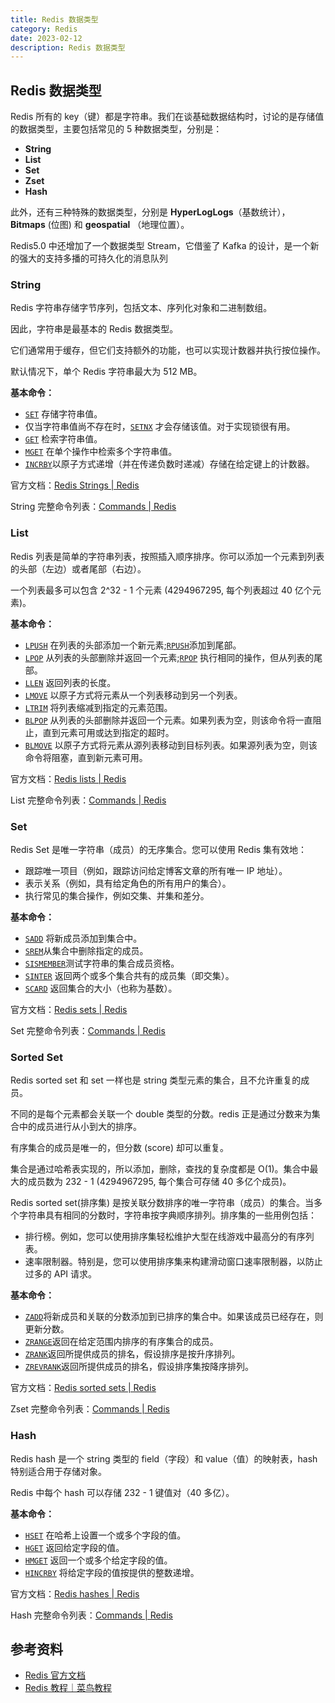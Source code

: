 ```yaml
---
title: Redis 数据类型
category: Redis
date: 2023-02-12
description: Redis 数据类型
---
```


## Redis 数据类型

Redis 所有的 key（键）都是字符串。我们在谈基础数据结构时，讨论的是存储值的数据类型，主要包括常见的 5 种数据类型，分别是：

- **String**
- **List**
- **Set**
- **Zset**
- **Hash**

此外，还有三种特殊的数据类型，分别是 **HyperLogLogs**（基数统计）， **Bitmaps** (位图) 和 **geospatial** （地理位置）。

Redis5.0 中还增加了一个数据类型 Stream，它借鉴了 Kafka 的设计，是一个新的强大的支持多播的可持久化的消息队列

### String

Redis 字符串存储字节序列，包括文本、序列化对象和二进制数组。

因此，字符串是最基本的 Redis 数据类型。

它们通常用于缓存，但它们支持额外的功能，也可以实现计数器并执行按位操作。

默认情况下，单个 Redis 字符串最大为 512 MB。

**基本命令：**

- [`SET`](https://redis.io/commands/set) 存储字符串值。
- 仅当字符串值尚不存在时，[`SETNX`](https://redis.io/commands/setnx) 才会存储该值。对于实现锁很有用。
- [`GET`](https://redis.io/commands/get) 检索字符串值。
- [`MGET`](https://redis.io/commands/mget) 在单个操作中检索多个字符串值。
- [`INCRBY`](https://redis.io/commands/incrby)以原子方式递增（并在传递负数时递减）存储在给定键上的计数器。

官方文档：[Redis Strings | Redis](https://redis.io/docs/data-types/strings/)

String 完整命令列表：[Commands | Redis](https://redis.io/commands/?group=string)

### List

Redis 列表是简单的字符串列表，按照插入顺序排序。你可以添加一个元素到列表的头部（左边）或者尾部（右边）。

一个列表最多可以包含 2^32 - 1 个元素 (4294967295, 每个列表超过 40 亿个元素)。

**基本命令：**

- [`LPUSH`](https://redis.io/commands/lpush) 在列表的头部添加一个新元素;[`RPUSH`](https://redis.io/commands/rpush)添加到尾部。
- [`LPOP`](https://redis.io/commands/lpop) 从列表的头部删除并返回一个元素;[`RPOP`](https://redis.io/commands/rpop) 执行相同的操作，但从列表的尾部。
- [`LLEN`](https://redis.io/commands/llen) 返回列表的长度。
- [`LMOVE`](https://redis.io/commands/lmove) 以原子方式将元素从一个列表移动到另一个列表。
- [`LTRIM`](https://redis.io/commands/ltrim) 将列表缩减到指定的元素范围。
- [`BLPOP`](https://redis.io/commands/blpop) 从列表的头部删除并返回一个元素。如果列表为空，则该命令将一直阻止，直到元素可用或达到指定的超时。
- [`BLMOVE`](https://redis.io/commands/blmove) 以原子方式将元素从源列表移动到目标列表。如果源列表为空，则该命令将阻塞，直到新元素可用。

官方文档：[Redis lists | Redis](https://redis.io/docs/data-types/lists/)

List 完整命令列表：[Commands | Redis](https://redis.io/commands/?group=list)

### Set

Redis Set 是唯一字符串（成员）的无序集合。您可以使用 Redis 集有效地：

- 跟踪唯一项目（例如，跟踪访问给定博客文章的所有唯一 IP 地址）。
- 表示关系（例如，具有给定角色的所有用户的集合）。
- 执行常见的集合操作，例如交集、并集和差分。

**基本命令：**

- [`SADD`](https://redis.io/commands/sadd) 将新成员添加到集合中。
- [`SREM`](https://redis.io/commands/srem)从集合中删除指定的成员。
- [`SISMEMBER`](https://redis.io/commands/sismember)测试字符串的集合成员资格。
- [`SINTER`](https://redis.io/commands/sinter) 返回两个或多个集合共有的成员集（即交集）。
- [`SCARD`](https://redis.io/commands/scard) 返回集合的大小（也称为基数）。

官方文档：[Redis sets | Redis](https://redis.io/docs/data-types/sets/)

Set 完整命令列表：[Commands | Redis](https://redis.io/commands/?group=set)

### Sorted Set

Redis sorted set 和 set 一样也是 string 类型元素的集合，且不允许重复的成员。

不同的是每个元素都会关联一个 double 类型的分数。redis 正是通过分数来为集合中的成员进行从小到大的排序。

有序集合的成员是唯一的，但分数 (score) 却可以重复。

集合是通过哈希表实现的，所以添加，删除，查找的复杂度都是 O(1)。集合中最大的成员数为 232 - 1 (4294967295, 每个集合可存储 40 多亿个成员)。

Redis sorted set(排序集) 是按关联分数排序的唯一字符串（成员）的集合。当多个字符串具有相同的分数时，字符串按字典顺序排列。排序集的一些用例包括：

- 排行榜。例如，您可以使用排序集轻松维护大型在线游戏中最高分的有序列表。
- 速率限制器。特别是，您可以使用排序集来构建滑动窗口速率限制器，以防止过多的 API 请求。

**基本命令：**

- [`ZADD`](https://redis.io/commands/zadd)将新成员和关联的分数添加到已排序的集合中。如果该成员已经存在，则更新分数。
- [`ZRANGE`](https://redis.io/commands/zrange)返回在给定范围内排序的有序集合的成员。
- [`ZRANK`](https://redis.io/commands/zrank)返回所提供成员的排名，假设排序是按升序排列。
- [`ZREVRANK`](https://redis.io/commands/zrevrank)返回所提供成员的排名，假设排序集按降序排列。

官方文档：[Redis sorted sets | Redis](https://redis.io/docs/data-types/sorted-sets/#)

Zset 完整命令列表：[Commands | Redis](https://redis.io/commands/?group=sorted-set)


### Hash

Redis hash 是一个 string 类型的 field（字段）和 value（值）的映射表，hash 特别适合用于存储对象。

Redis 中每个 hash 可以存储 232 - 1 键值对（40 多亿）。

**基本命令：**

- [`HSET`](https://redis.io/commands/hset) 在哈希上设置一个或多个字段的值。
- [`HGET`](https://redis.io/commands/hget) 返回给定字段的值。
- [`HMGET`](https://redis.io/commands/hmget) 返回一个或多个给定字段的值。
- [`HINCRBY`](https://redis.io/commands/hincrby) 将给定字段的值按提供的整数递增。

官方文档：[Redis hashes | Redis](https://redis.io/docs/data-types/hashes/)

Hash 完整命令列表：[Commands | Redis](https://redis.io/commands/?group=hash)

## 参考资料

- [Redis 官方文档](https://redis.io/docs/)
- [Redis 教程｜菜鸟教程](https://www.runoob.com/redis/redis-tutorial.html)